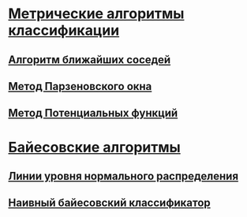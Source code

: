# [Метрические алгоритмы классификации](./metric/README.md)
## [Алгоритм ближайших соседей](./metric/README.md#алгоритм-knn)
## [Метод Парзеновского окна](./metric/README.md#метод-парзеновского-окна)
## [Метод Потенциальных функций](./metric/README.md#метод-потенциальных-функций)
# [Байесовские алгоритмы](./baes/README.md)
## [Линии уровня нормального распределения](./baes/README.md#линии-уровня-нормального-распределения)
## [Наивный байесовский классификатор](./baes/README.md#наивный-байесовский-классификатор)


